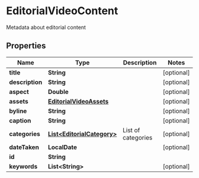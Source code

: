 

# EditorialVideoContent

Metadata about editorial content

## Properties

| Name | Type | Description | Notes |
|------------ | ------------- | ------------- | -------------|
|**title** | **String** |  |  [optional] |
|**description** | **String** |  |  [optional] |
|**aspect** | **Double** |  |  [optional] |
|**assets** | [**EditorialVideoAssets**](EditorialVideoAssets.md) |  |  [optional] |
|**byline** | **String** |  |  [optional] |
|**caption** | **String** |  |  [optional] |
|**categories** | [**List&lt;EditorialCategory&gt;**](EditorialCategory.md) | List of categories |  [optional] |
|**dateTaken** | **LocalDate** |  |  [optional] |
|**id** | **String** |  |  |
|**keywords** | **List&lt;String&gt;** |  |  [optional] |




